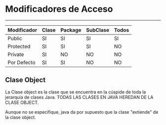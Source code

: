 # Modificadores de Acceso

---

| Modificador   |   Clase   |   Package |   SubClase    |   Todos
|-              |-          |-          |-              |-
|Public         |   SI      |   SI      |   SI          |   SI
|Protected      |   SI      |   SI      |   SI          |   NO
|Private        |   SI      |   NO      |   NO          |   NO
|Por Defecto    |   SI      |   SI      |   NO          |   NO

## Clase Object

La Clase object es la clase que se encuentra en la cúspide de toda la jerarquía de clases Java. TODAS LAS CLASES EN JAVA HEREDAN DE LA CLASE OBJECT.

Aunque no se especifique, java da por supuesto que la clase "extiende" de la clase object.